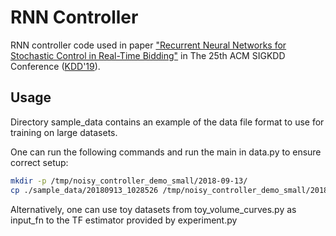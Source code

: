 # RNN Controller
RNN controller code used in paper ["Recurrent Neural Networks for Stochastic Control in Real-Time Bidding"](https://doi.org/10.1145/3292500.3330749) in The 25th ACM SIGKDD Conference ([KDD'19](https://www.kdd.org/kdd2019/)).

## Usage

Directory sample_data contains an example of the data file format to use for training on large datasets.

One can run the following commands and run the main in data.py to ensure correct setup:
```bash
mkdir -p /tmp/noisy_controller_demo_small/2018-09-13/
cp ./sample_data/20180913_1028526 /tmp/noisy_controller_demo_small/2018-09-13/20180913_1028526
```
Alternatively, one can use toy datasets from toy_volume_curves.py as input_fn to the TF estimator provided by experiment.py
